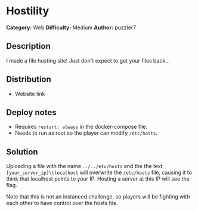 # Hostility
**Category:** Web
**Difficulty:** Medium
**Author:** puzzler7

## Description

I made a file hosting site! Just don't expect to get your files back...

## Distribution

- Website link

## Deploy notes

- Requires `restart: always` in the docker-compose file.
- Needs to run as root so the player can modify `/etc/hosts`.

## Solution

Uploading a file with the name `../../etc/hosts` and the the text `[your_server_ip]\tlocalhost` will overwrite the `/etc/hosts` file, causing it to think that localhost points to your IP. Hosting a server at this IP will see the flag.

Note that this is not an instanced challenge, so players will be fighting with each other to have control over the hosts file.
